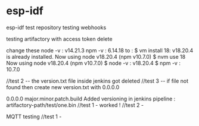 # esp-idf
esp-idf test repository
testing webhooks

testing artifactory with access token
delete

change these 
node -v : v14.21.3
npm -v : 6.14.18
to :
  $ vm install 18: v18.20.4 is already installed.
                 Now using node v18.20.4 (npm v10.7.0)
  $ nvm use 18
    Now using node v18.20.4 (npm v10.7.0)
  $ node -v : v18.20.4
  $ npm -v  : 10.7.0


  //test 2 -- the version.txt file inside jenkins got deleted 
  //test 3 -- if file not found then create new version.txt with 0.0.0.0 


0.0.0.0
major.minor.patch.build
  Added versioning in jenkins pipeline : artifactory-path/test/one.bin
  //test 1 - worked !
  //test 2 - 


  MQTT testing
  //test 1 -


